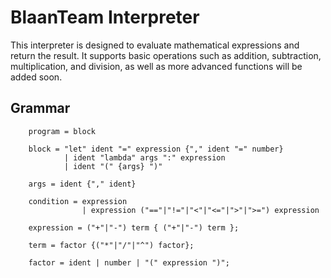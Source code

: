 # BlaanTeam Interpreter

This interpreter is designed to evaluate mathematical expressions and return the result. It supports basic operations such as addition, subtraction, multiplication, and division, as well as more advanced functions will be added soon.


## Grammar

```
    program = block

    block = "let" ident "=" expression {"," ident "=" number}
            | ident "lambda" args ":" expression
            | ident "(" {args} ")"
    
    args = ident {"," ident}

    condition = expression
                | expression ("=="|"!="|"<"|"<="|">"|">=") expression 

    expression = ("+"|"-") term { ("+"|"-") term };

    term = factor {("*"|"/"|"^") factor};

    factor = ident | number | "(" expression ")";

```